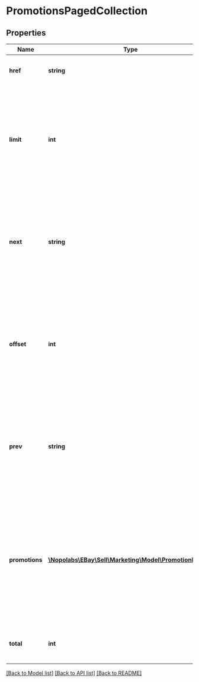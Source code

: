 # PromotionsPagedCollection

## Properties
Name | Type | Description | Notes
------------ | ------------- | ------------- | -------------
**href** | **string** | The URI of the current page of results. | [optional] 
**limit** | **int** | The value of the limit parameter submitted in the request, which is the maximum number of promotions returned on a page from the result set. | [optional] 
**next** | **string** | The URI for the next page of results. This value is returned if there is another page of results to return from the result set. | [optional] 
**offset** | **int** | The value of the offset submitted in the request, which is the number of promotions to skip before returning the first result. | [optional] 
**prev** | **string** | The URI for the previous set of results. This is returned if there is a previous page of results in the result set. | [optional] 
**promotions** | [**\Nopolabs\EBay\Sell\Marketing\Model\PromotionDetail[]**](PromotionDetail.md) | A list containing the details of each returned promotion. This includes all the information about the promotions except for the listings that are part of the promotions. | [optional] 
**total** | **int** | The total number of promotions in the result set. | [optional] 

[[Back to Model list]](../README.md#documentation-for-models) [[Back to API list]](../README.md#documentation-for-api-endpoints) [[Back to README]](../README.md)


